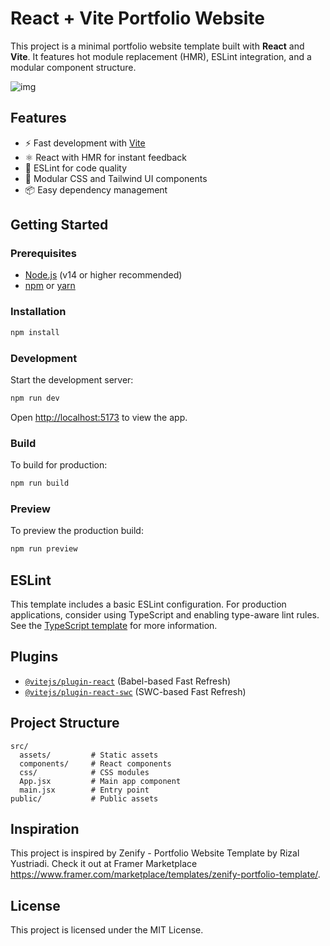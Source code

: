 # React + Vite Portfolio Website

This project is a minimal portfolio website template built with **React** and **Vite**. It features hot module replacement (HMR), ESLint integration, and a modular component structure.

![img](https://github.com/user-attachments/assets/695e88e4-d259-4d96-936e-10a325791ce3)

## Features

- ⚡️ Fast development with [Vite](https://vitejs.dev/)
- ⚛️ React with HMR for instant feedback
- 🧹 ESLint for code quality
- 🎨 Modular CSS and Tailwind UI components
- 📦 Easy dependency management

## Getting Started

### Prerequisites

- [Node.js](https://nodejs.org/) (v14 or higher recommended)
- [npm](https://www.npmjs.com/) or [yarn](https://yarnpkg.com/)

### Installation

```sh
npm install
```

### Development

Start the development server:

```sh
npm run dev
```

Open [http://localhost:5173](http://localhost:5173) to view the app.

### Build

To build for production:

```sh
npm run build
```

### Preview

To preview the production build:

```sh
npm run preview
```

## ESLint

This template includes a basic ESLint configuration. For production applications, consider using TypeScript and enabling type-aware lint rules. See the [TypeScript template](https://github.com/vitejs/vite/tree/main/packages/create-vite/template-react-ts) for more information.

## Plugins

- [`@vitejs/plugin-react`](https://github.com/vitejs/vite-plugin-react) (Babel-based Fast Refresh)
- [`@vitejs/plugin-react-swc`](https://github.com/vitejs/vite-plugin-react-swc) (SWC-based Fast Refresh)

## Project Structure

```
src/
  assets/         # Static assets
  components/     # React components
  css/            # CSS modules
  App.jsx         # Main app component
  main.jsx        # Entry point
public/           # Public assets
```

## Inspiration

This project is inspired by Zenify - Portfolio Website Template by Rizal Yustriadi. Check it out at Framer Marketplace https://www.framer.com/marketplace/templates/zenify-portfolio-template/.

## License

This project is licensed under the MIT License.
